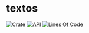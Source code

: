 # textos

[![Crate](https://img.shields.io/crates/v/textos.svg)](https://crates.io/crates/textos)
[![API](https://docs.rs/textos/badge.svg)](https://docs.rs/textos/)
[![Lines Of Code](https://tokei.rs/b1/github/andamira/textos?category=code)](https://github.com/_USER_/textos)

